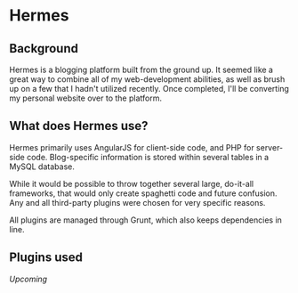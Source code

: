# Hermes

## Background
Hermes is a blogging platform built from the ground up. It seemed like a great way to combine all of my web-development abilities, as well as brush up on a few that I hadn't utilized recently. Once completed, I'll be converting my personal website over to the platform.

## What does Hermes use?

Hermes primarily uses AngularJS for client-side code, and PHP for server-side code. Blog-specific information is stored within several tables in a MySQL database.

While it would be possible to throw together several large, do-it-all frameworks, that would only create spaghetti code and future confusion. Any and all third-party plugins were chosen for very specific reasons.

All plugins are managed through Grunt, which also keeps dependencies in line.

## Plugins used
*Upcoming*